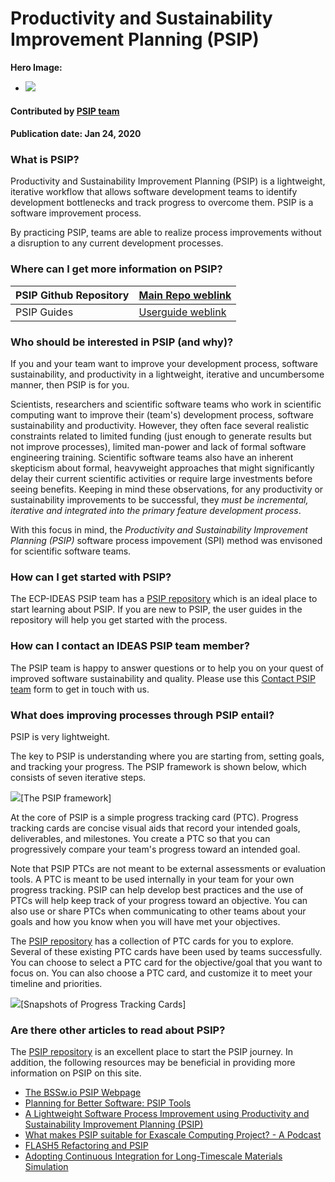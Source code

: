 # Productivity and Sustainability Improvement Planning (PSIP)
 
**Hero Image:**

 - <img src='https://github.com/betterscientificsoftware/images/raw/master/Blog_0120_PSIP_logo.png' />
 
#### Contributed by [PSIP team]()
#### Publication date: Jan 24, 2020


### What is PSIP?

Productivity and Sustainability Improvement Planning (PSIP) is a lightweight, iterative workflow that allows software development teams to identify development bottlenecks and track progress to overcome them. PSIP is a software improvement process.

By practicing PSIP, teams are able to realize process improvements without a disruption to any current development processes. 

### Where can I get more information on PSIP?
   
PSIP Github Repository | [Main Repo weblink](https://github.com/bssw-psip)
:--- | :--- 
PSIP Guides | [Userguide weblink](https://github.com/bssw-psip/practice-guides/blob/master/README.md)


### Who should be interested in PSIP (and why)?

If you and your team want to improve your development process, software sustainability, and productivity in a lightweight, iterative and uncumbersome manner, then PSIP is for you.

Scientists, researchers and scientific software teams who work in scientific computing want to improve their (team's) development process, software sustainability and productivity. However, they often face several realistic constraints related to limited funding (just enough to generate results but not improve processes), limited man-power and lack of formal software engineering training. Scientific software teams also have an inherent skepticism about formal, heavyweight approaches that might significantly delay their current scientific activities or require large investments before seeing benefits. Keeping in mind these observations, for any productivity or sustainability improvements to be successful, they *must be incremental, iterative and integrated into the primary feature development process*. 

With this focus in mind, the *Productivity and Sustainability Improvement Planning (PSIP)* software process impovement (SPI) method was envisoned for scientific software teams.


### How can I get started with PSIP?

The ECP-IDEAS PSIP team has a [PSIP repository](https://github.com/bssw-psip/practice-guides/blob/master/README.md) which is an ideal place to start learning about PSIP. If you are new to PSIP, the user guides in the repository will help you get started with the process.


### How can I contact an IDEAS PSIP team member?
The PSIP team is happy to answer questions or to help you on your quest of improved software sustainability and quality. Please use this [Contact PSIP team](https://docs.google.com/forms/d/e/1FAIpQLSdcQxb158piJeBqELZmJFkJTOFx71WBNBChtec5f21kyvPiCg/viewform) form to get in touch with us.


### What does improving processes through PSIP entail?

PSIP is very lightweight. 

The key to PSIP is understanding where you are starting from, setting goals, and tracking your progress. The PSIP framework is shown below, which consists of seven iterative steps.

<img src='https://github.com/betterscientificsoftware/images/raw/master/Blog_0120_PSIP_Framework.png' class='page lightbox'/>[The PSIP framework]

At the core of PSIP is a simple progress tracking card (PTC). Progress tracking cards are concise visual aids that record your intended goals, deliverables, and milestones. You create a PTC so that you can progressively compare your team's progress toward an intended goal. 

Note that PSIP PTCs are not meant to be external assessments or evaluation tools. A PTC is meant to be used internally in your team for your own progress tracking. PSIP can help develop best practices and the use of PTCs will help keep track of your progress toward an objective. You can also use or share PTCs when communicating to other teams about your goals and how you know when you will have met your objectives.

The [PSIP repository](https://github.com/bssw-psip/practice-guides/blob/master/README.md) has a collection of PTC cards for you to explore. Several of these existing PTC cards have been used by teams successfully. You can choose to select a PTC card for the objective/goal that you want to focus on. You can also choose a PTC card, and customize it to meet your timeline and priorities. 

<img src='https://github.com/betterscientificsoftware/images/raw/master/Blog_0120_PTCCards.png' class='page lightbox'/>[Snapshots of Progress Tracking Cards]


### Are there other articles to read about PSIP?
The [PSIP repository](https://github.com/bssw-psip/practice-guides/blob/master/README.md) is an excellent place to start the PSIP journey. In addition, the following resources may be beneficial in providing more information on PSIP on this site.

- [The BSSw.io PSIP Webpage](https://bssw.io/psip) 
- [Planning for Better Software: PSIP Tools](https://bssw.io/items/planning-for-better-software-psip-tools)
- [A Lightweight Software Process Improvement using Productivity and Sustainability Improvement Planning (PSIP)](https://bssw.io/items/lightweight-software-process-improvement-using-productivity-and-sustainability-improvement-planning-psip)
- [What makes PSIP suitable for Exascale Computing Project? - A Podcast](https://bssw.io/items/what-makes-psip-suitable-for-exascale-computing-project)
- [FLASH5 Refactoring and PSIP](https://bssw.io/blog_posts/flash5-refactoring-and-psip)
- [Adopting Continuous Integration for Long-Timescale Materials Simulation](https://bssw.io/blog_posts/adopting-continuous-integration-for-long-timescale-materials-simulation)


<!---
Publish: preview
RSS update: 2020-02-02
Categories: planning, development
Topics: software process improvement
Tags: bssw-blog-article
Level: 2
Prerequisites: default
Aggregate: none
--->


